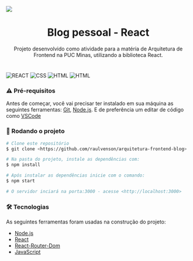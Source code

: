 <img src="./assets/screenshot-blog.png">
<h1 align="center">Blog pessoal - React</h1>
<p align="center">Projeto desenvolvido como atividade para a matéria de Arquitetura de Frontend na PUC Minas, utilizando a biblioteca React.</p>
<h1 align="center"></h1>

![REACT](https://img.shields.io/badge/React-20232A?style=for-the-badge&logo=react&logoColor=61DAFB)
![CSS](https://img.shields.io/badge/CSS3-1572B6?style=for-the-badge&logo=css3&logoColor=white)
![HTML](https://img.shields.io/badge/HTML5-E34F26?style=for-the-badge&logo=html5&logoColor=white)
![HTML](https://img.shields.io/badge/JavaScript-323330?style=for-the-badge&logo=javascript&logoColor=F7DF1E)

### ⚠️ Pré-requisitos

Antes de começar, você vai precisar ter instalado em sua máquina as seguintes ferramentas:
[Git](https://git-scm.com), [Node.js](https://nodejs.org/en/).
E de preferência um editar de código como [VSCode](https://code.visualstudio.com/)

### 🎲 Rodando o projeto

```bash
# Clone este repositório
$ git clone <https://github.com/raulvenson/arquitetura-frontend-blog>

# Na pasta do projeto, instale as dependências com:
$ npm install

# Após instalar as dependências inicie com o comando:
$ npm start

# O servidor inciará na porta:3000 - acesse <http://localhost:3000>
```

### 🛠 Tecnologias

As seguintes ferramentas foram usadas na construção do projeto:

- [Node.js](https://nodejs.org/en/)
- [React](https://pt-br.reactjs.org/)
- [React-Router-Dom](https://reactrouter.com/)
- [JavaScript](https://www.javascript.com/)